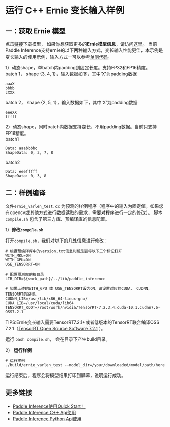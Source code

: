 # 运行 C++ Ernie 变长输入样例

## 一：获取 Ernie 模型

点击[链接](http://paddle-inference-dist.bj.bcebos.com/tensorrt_test/ernie_model_4.tar.gz)下载模型， 如果你想获取更多的**Ernie模型信息**，请访问[这里](https://www.paddlepaddle.org.cn/paddle/ernie)。
当前Paddle Inference支持ernie的以下两种输入方式，变长输入性能更佳，本示例是变长输入的使用示例，输入方式一可以参考[单测代码](https://github.com/PaddlePaddle/Paddle/blob/develop/paddle/fluid/inference/tests/api/trt_dynamic_shape_ernie_test.cc)。 

1）动态shape，单batch内padding到固定长度。支持FP32和FP16精度。   
batch 1， shape {3, 4, 1}，输入数据如下，其中'X'为padding数据
```
aaaX
bbbb
cXXX
```
batch 2， shape {2, 5, 1}，输入数据如下，其中'X'为padding数据
```
eeeXX
fffff
```

2）动态shape，同时batch内数据支持变长，不用padding数据。当前只支持FP16精度。  
batch1
```
Data: aaabbbbc
ShapeData: 0, 3, 7, 8
```
batch2
```
Data: eeefffff
ShapeData: 0, 3, 8
```

## 二：样例编译

文件`ernie_varlen_test.cc` 为预测的样例程序（程序中的输入为固定值，如果您有opencv或其他方式进行数据读取的需求，需要对程序进行一定的修改）。
脚本`compile.sh` 包含了第三方库、预编译库的信息配置。

1）**修改`compile.sh`**

打开`compile.sh`，我们对以下的几处信息进行修改：

```shell
# 根据预编译库中的version.txt信息判断是否将以下三个标记打开
WITH_MKL=ON
WITH_GPU=ON
USE_TENSORRT=ON

# 配置预测库的根目录
LIB_DIR=${work_path}/../lib/paddle_inference

# 如果上述的WITH_GPU 或 USE_TENSORRT设为ON，请设置对应的CUDA， CUDNN， TENSORRT的路径。
CUDNN_LIB=/usr/lib/x86_64-linux-gnu/
CUDA_LIB=/usr/local/cuda/lib64
TENSORRT_ROOT=/root/work/nvidia/TensorRT-7.2.3.4.cuda-10.1.cudnn7.6-OSS7.2.1
```
TIPS:Ernie变长输入需要TensorRT7.2.1+或者低版本的TensorRT联合编译OSS 7.2.1（[TensorRT Open Source Software 7.2.1](https://github.com/NVIDIA/TensorRT/tree/7.2.1) ）。

运行 `bash compile.sh`， 会在目录下产生build目录。

2） **运行样例**

```shell
# 运行样例
./build/ernie_varlen_test --model_dir=/your/downloaded/model/path/here
```

运行结束后，程序会将模型结果打印到屏幕，说明运行成功。


## 更多链接
- [Paddle Inference使用Quick Start！](https://www.paddlepaddle.org.cn/inference/master/guides/quick_start/index_quick_start.html)
- [Paddle Inference C++ Api使用](https://www.paddlepaddle.org.cn/inference/master/api_reference/cxx_api_doc/cxx_api_index.html)
- [Paddle Inference Python Api使用](https://www.paddlepaddle.org.cn/inference/master/api_reference/python_api_doc/python_api_index.html)
